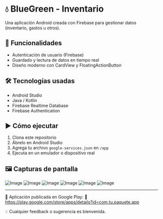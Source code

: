 # 💧 BlueGreen - Inventario 

Una aplicación Android creada con Firebase para gestionar datos (inventario, gastos u otros).

## 🚀 Funcionalidades
- Autenticación de usuario (Firebase)
- Guardado y lectura de datos en tiempo real
- Diseño moderno con CardView y FloatingActionButton

## 🛠️ Tecnologías usadas
- Android Studio
- Java / Kotlin
- Firebase Realtime Database
- Firebase Authentication

## ▶️ Cómo ejecutar
1. Clona este repositorio
2. Ábrelo en Android Studio
3. Agrega tu archivo `google-services.json` en `/app`
4. Ejecuta en un emulador o dispositivo real

## 🖼️ Capturas de pantalla
![Image](https://github.com/user-attachments/assets/9b576893-b5e7-4e6b-b888-b6078111350e)
![Image](https://github.com/user-attachments/assets/cdf6cdf1-c431-4a5a-b704-89fbfaaebefa)
![Image](https://github.com/user-attachments/assets/45ece543-cd90-4d57-adbb-f30ca4bd14d0)
![Image](https://github.com/user-attachments/assets/4e112f78-9280-4c87-844f-df108f4a654c)
![Image](https://github.com/user-attachments/assets/2fdee0ab-94c1-4517-9870-bc964eb4dfb7)
![Image](https://github.com/user-attachments/assets/885c659a-b3ec-4ffe-8ec4-8ccac0298dfe)

---
📱 Aplicación publicada en Google Play:
🔗 https://play.google.com/store/apps/details?id=com.tu.paquete.app

💡 Cualquier feedback o sugerencia es bienvenida.
